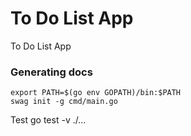 # To Do List App
To Do List App



### Generating docs
```
export PATH=$(go env GOPATH)/bin:$PATH
swag init -g cmd/main.go
```

Test
go test -v ./...
